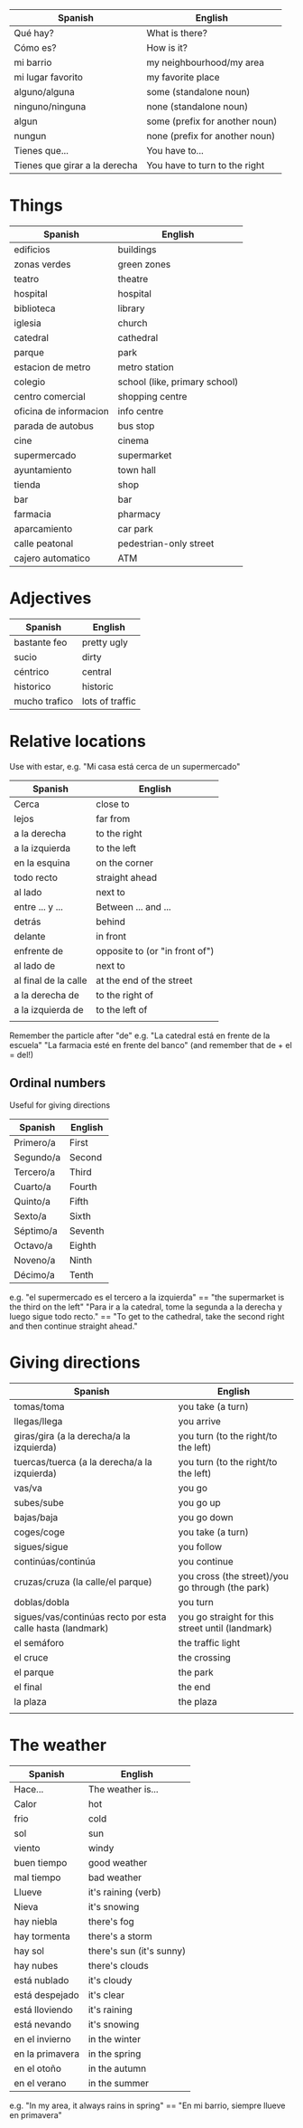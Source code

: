 

| Spanish                       | English                        |
| ----------------------------- | ------------------------------ |
| Qué hay?                      | What is there?                 |
| Cómo es?                      | How is it?                     |
| mi barrio                     | my neighbourhood/my area       |
| mi lugar favorito             | my favorite place              |
| alguno/alguna                 | some (standalone noun)         |
| ninguno/ninguna               | none (standalone noun)         |
| algun                         | some (prefix for another noun) |
| nungun                        | none (prefix for another noun) |
| Tienes que...                 | You have to...                 |
| Tienes que girar a la derecha | You have to turn to the right  |
# Things

| Spanish                | English                       |
| ---------------------- | ----------------------------- |
| edificios              | buildings                     |
| zonas verdes           | green zones                   |
| teatro                 | theatre                       |
| hospital               | hospital                      |
| biblioteca             | library                       |
| iglesia                | church                        |
| catedral               | cathedral                     |
| parque                 | park                          |
| estacion de metro      | metro station                 |
| colegio                | school (like, primary school) |
| centro comercial       | shopping centre               |
| oficina de informacion | info centre                   |
| parada de autobus      | bus stop                      |
| cine                   | cinema                        |
| supermercado           | supermarket                   |
| ayuntamiento           | town hall                     |
| tienda                 | shop                          |
| bar                    | bar                           |
| farmacia               | pharmacy                      |
| aparcamiento           | car park                      |
| calle peatonal         | pedestrian-only street        |
| cajero automatico      | ATM                           |
# Adjectives

| Spanish       | English         |
| ------------- | --------------- |
| bastante feo  | pretty ugly     |
| sucio         | dirty           |
| céntrico      | central         |
| historico     | historic        |
| mucho trafico | lots of traffic |
# Relative locations

Use with estar, e.g. "Mi casa está cerca de un supermercado"

| Spanish              | English                        |
| -------------------- | ------------------------------ |
| Cerca                | close to                       |
| lejos                | far from                       |
| a la derecha         | to the right                   |
| a la izquierda       | to the left                    |
| en la esquina        | on the corner                  |
| todo recto           | straight ahead                 |
| al lado              | next to                        |
| entre ... y ...      | Between ... and ...            |
| detrás               | behind                         |
| delante              | in front                       |
| enfrente de          | opposite to (or "in front of") |
| al lado de           | next to                        |
| al final de la calle | at the end of the street       |
| a la derecha de      | to the right of                |
| a la izquierda de    | to the left of                 |
|                      |                                |
Remember the particle after "de"
e.g.
"La catedral está en frente de la escuela"
"La farmacia esté en frente del banco" (and remember that de + el = del!)

## Ordinal numbers
Useful for giving directions

| Spanish   | English |
| --------- | ------- |
| Primero/a | First   |
| Segundo/a | Second  |
| Tercero/a | Third   |
| Cuarto/a  | Fourth  |
| Quinto/a  | Fifth   |
| Sexto/a   | Sixth   |
| Séptimo/a | Seventh |
| Octavo/a  | Eighth  |
| Noveno/a  | Ninth   |
| Décimo/a  | Tenth   |
e.g. "el supermercado es el tercero a la izquierda" == "the supermarket is the third on the left"
"Para ir a la catedral, tome la segunda a la derecha y luego sigue todo recto." == "To get to the cathedral, take the second right and then continue straight ahead."
# Giving directions

| Spanish                                                    | English                                          |
| ---------------------------------------------------------- | ------------------------------------------------ |
| tomas/toma                                                 | you take (a turn)                                |
| llegas/llega                                               | you arrive                                       |
| giras/gira (a la derecha/a la izquierda)                   | you turn (to the right/to the left)              |
| tuercas/tuerca (a la derecha/a la izquierda)               | you turn (to the right/to the left)              |
| vas/va                                                     | you go                                           |
| subes/sube                                                 | you go up                                        |
| bajas/baja                                                 | you go down                                      |
| coges/coge                                                 | you take (a turn)                                |
| sigues/sigue                                               | you follow                                       |
| continúas/continúa                                         | you continue                                     |
| cruzas/cruza (la calle/el parque)                          | you cross (the street)/you go through (the park) |
| doblas/dobla                                               | you turn                                         |
| sigues/vas/continúas recto por esta calle hasta (landmark) | you go straight for this street until (landmark) |
| el semáforo                                                | the traffic light                                |
| el cruce                                                   | the crossing                                     |
| el parque                                                  | the park                                         |
| el final                                                   | the end                                          |
| la plaza                                                   | the plaza                                        |
|                                                            |                                                  |

# The weather

| Spanish         | English                  |
| --------------- | ------------------------ |
| Hace...         | The weather is...        |
| Calor           | hot                      |
| frio            | cold                     |
| sol             | sun                      |
| viento          | windy                    |
| buen tiempo     | good weather             |
| mal tiempo      | bad weather              |
| Llueve          | it's raining (verb)      |
| Nieva           | it's snowing             |
| hay niebla      | there's fog              |
| hay tormenta    | there's a storm          |
| hay sol         | there's sun (it's sunny) |
| hay nubes       | there's clouds           |
| está nublado    | it's cloudy              |
| está despejado  | it's clear               |
| está lloviendo  | it's raining             |
| está nevando    | it's snowing             |
| en el invierno  | in the winter            |
| en la primavera | in the spring            |
| en el otoño     | in the autumn            |
| en el verano    | in the summer            |
e.g. "In my area, it always rains in spring" == "En mi barrio, siempre llueve en primavera"